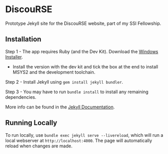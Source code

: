 # DiscouRSE

Prototype Jekyll site for the DiscouRSE website, part of my SSI Fellowship.

## Installation

Step 1 - The app requires Ruby (and the Dev Kit). Download the [Windows Installer](https://rubyinstaller.org/).

- Install the version with the dev kit and tick the box at the end to install MSYS2 and the development toolchain.

Step 2 - Install Jekyll using `gem install jekyll bundler`.

Step 3 - You may have to run `bundle install` to install any remaining dependencies.

More info can be found in the [Jekyll Documentation](https://jekyllrb.com/docs/).

## Running Locally

To run locally, use `bundle exec jekyll serve --livereload`, which will run a local webserver at `http://localhost:4000`.
The page will automatically reload when changes are made.
